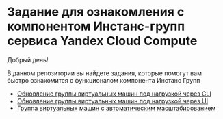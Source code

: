 # Задание для ознакомления с компонентом Инстанс-групп сервиса Yandex Cloud Compute

Добрый день!

В данном репозитории вы найдете задания, которые помогут вам быстро ознакомится с функционалом компонента Инстанс Групп

* [Обновление группы виртуальных машин под нагрузкой через CLI](02/CLI)
* [Обновление группы виртуальных машин под нагрузкой через UI](02/UI)
* [Группа виртуальных машин с автоматическим масштабированием](03/)